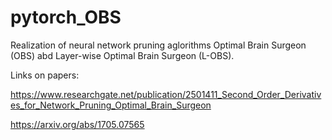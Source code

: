 # pytorch_OBS

Realization of neural network pruning aglorithms Optimal Brain Surgeon (OBS) abd Layer-wise Optimal Brain Surgeon (L-OBS).

Links on papers:

https://www.researchgate.net/publication/2501411_Second_Order_Derivatives_for_Network_Pruning_Optimal_Brain_Surgeon

https://arxiv.org/abs/1705.07565